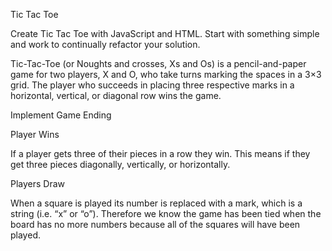 Tic Tac Toe

Create Tic Tac Toe with JavaScript and HTML. 
Start with something simple and work to continually refactor your solution.

Tic-Tac-Toe (or Noughts and crosses, Xs and Os) is a pencil-and-paper game for two players, X and O, 
who take turns marking the spaces in a 3×3 grid. The player who succeeds in placing three respective marks in a horizontal, 
vertical, or diagonal row wins the game.

Implement Game Ending

Player Wins

If a player gets three of their pieces in a row they win. This means if they get three pieces diagonally, 
vertically, or horizontally.

Players Draw

When a square is played its number is replaced with a mark, which is a string (i.e. “x” or “o”). 
Therefore we know the game has been tied when the board has no more numbers because all of the squares will have been played.
